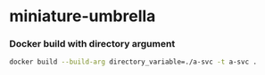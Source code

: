 # miniature-umbrella



### Docker build with directory argument

```bash
docker build --build-arg directory_variable=./a-svc -t a-svc .
```